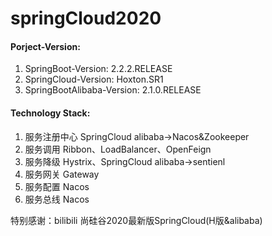 # springCloud2020

#### Porject-Version:

1. SpringBoot-Version: 2.2.2.RELEASE
2. SpringCloud-Version: Hoxton.SR1
3. SpringBootAlibaba-Version: 2.1.0.RELEASE

#### Technology Stack:

1. 服务注册中心  SpringCloud alibaba->Nacos&Zookeeper
2. 服务调用 Ribbon、LoadBalancer、OpenFeign
3. 服务降级 Hystrix、SpringCloud alibaba->sentienl
4. 服务网关 Gateway
5. 服务配置 Nacos
6. 服务总线 Nacos



特别感谢：bilibili    尚硅谷2020最新版SpringCloud(H版&alibaba) 
